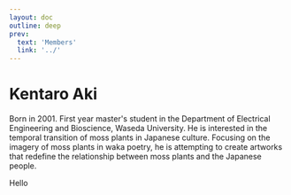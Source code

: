 ```yaml
---
layout: doc
outline: deep
prev:
  text: 'Members'
  link: '../'
---
```


# Kentaro Aki

Born in 2001. First year master's student in the Department of Electrical Engineering and Bioscience, Waseda University. He is interested in the temporal transition of moss plants in Japanese culture. Focusing on the imagery of moss plants in waka poetry, he is attempting to create artworks that redefine the relationship between moss plants and the Japanese people.

Hello
